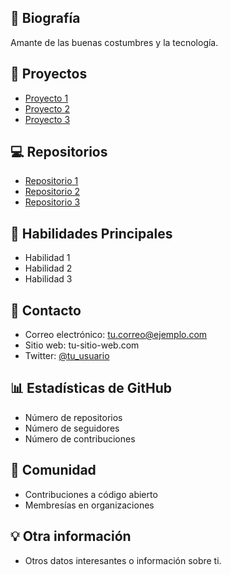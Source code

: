## 📝 Biografía
Amante de las buenas costumbres y la tecnología.

## 🚀 Proyectos
- [Proyecto 1](https://your-project-1-url.com)
- [Proyecto 2](https://your-project-2-url.com)
- [Proyecto 3](https://your-project-3-url.com)

## 💻 Repositorios
- [Repositorio 1](https://github.com/your_username/repository1)
- [Repositorio 2](https://github.com/your_username/repository2)
- [Repositorio 3](https://github.com/your_username/repository3)

## 🔧 Habilidades Principales
- Habilidad 1
- Habilidad 2
- Habilidad 3

## 💬 Contacto
- Correo electrónico: tu.correo@ejemplo.com
- Sitio web: tu-sitio-web.com
- Twitter: [@tu_usuario](https://twitter.com/tu_usuario)

## 📊 Estadísticas de GitHub
- Número de repositorios
- Número de seguidores
- Número de contribuciones

## 💬 Comunidad
- Contribuciones a código abierto
- Membresías en organizaciones

## 💡 Otra información
- Otros datos interesantes o información sobre ti.
